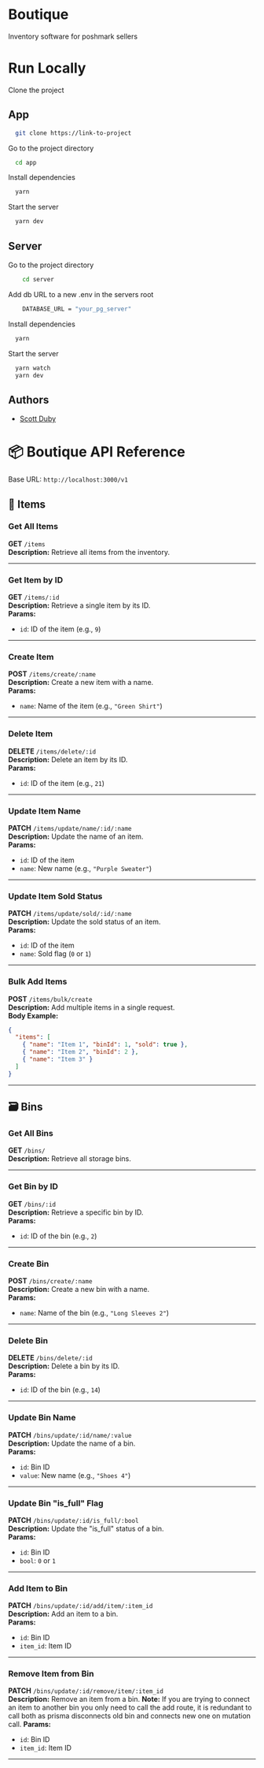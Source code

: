 
# Boutique

Inventory software for poshmark sellers


# Run Locally 
Clone the project

## App


```bash
  git clone https://link-to-project
```

Go to the project directory

```bash
  cd app
```

Install dependencies

```bash
  yarn
```

Start the server

```bash
  yarn dev
```

## Server


Go to the project directory
```bash
    cd server
```


Add db URL to a new .env in the servers root

```bash
    DATABASE_URL = "your_pg_server"
```

Install dependencies

```bash
  yarn
```


Start the server

```bash
  yarn watch
  yarn dev
```


## Authors

- [Scott Duby](https://www.github.com/Scott-Duby)

# 📦 Boutique API Reference

Base URL: `http://localhost:3000/v1`

## 🧺 Items

### Get All Items
**GET** `/items`  
**Description:** Retrieve all items from the inventory.

---

### Get Item by ID
**GET** `/items/:id`  
**Description:** Retrieve a single item by its ID.  
**Params:**
- `id`: ID of the item (e.g., `9`)

---

### Create Item
**POST** `/items/create/:name`  
**Description:** Create a new item with a name.  
**Params:**
- `name`: Name of the item (e.g., `"Green Shirt"`)

---

### Delete Item
**DELETE** `/items/delete/:id`  
**Description:** Delete an item by its ID.  
**Params:**
- `id`: ID of the item (e.g., `21`)

---

### Update Item Name
**PATCH** `/items/update/name/:id/:name`  
**Description:** Update the name of an item.  
**Params:**
- `id`: ID of the item
- `name`: New name (e.g., `"Purple Sweater"`)

---

### Update Item Sold Status
**PATCH** `/items/update/sold/:id/:name`  
**Description:** Update the sold status of an item.  
**Params:**
- `id`: ID of the item
- `name`: Sold flag (`0` or `1`)

---

### Bulk Add Items
**POST** `/items/bulk/create`  
**Description:** Add multiple items in a single request.  
**Body Example:**
```json
{
  "items": [
    { "name": "Item 1", "binId": 1, "sold": true },
    { "name": "Item 2", "binId": 2 },
    { "name": "Item 3" }
  ]
}
```

---

## 🗃️ Bins

### Get All Bins
**GET** `/bins/`  
**Description:** Retrieve all storage bins.

---

### Get Bin by ID
**GET** `/bins/:id`  
**Description:** Retrieve a specific bin by ID.  
**Params:**
- `id`: ID of the bin (e.g., `2`)

---

### Create Bin
**POST** `/bins/create/:name`  
**Description:** Create a new bin with a name.  
**Params:**
- `name`: Name of the bin (e.g., `"Long Sleeves 2"`)

---

### Delete Bin
**DELETE** `/bins/delete/:id`  
**Description:** Delete a bin by its ID.  
**Params:**
- `id`: ID of the bin (e.g., `14`)

---

### Update Bin Name
**PATCH** `/bins/update/:id/name/:value`  
**Description:** Update the name of a bin.  
**Params:**
- `id`: Bin ID
- `value`: New name (e.g., `"Shoes 4"`)

---

### Update Bin "is_full" Flag
**PATCH** `/bins/update/:id/is_full/:bool`  
**Description:** Update the "is_full" status of a bin.  
**Params:**
- `id`: Bin ID
- `bool`: `0` or `1`

---

### Add Item to Bin
**PATCH** `/bins/update/:id/add/item/:item_id`  
**Description:** Add an item to a bin.  
**Params:**
- `id`: Bin ID
- `item_id`: Item ID

---

### Remove Item from Bin
**PATCH** `/bins/update/:id/remove/item/:item_id`  
**Description:** Remove an item from a bin. 
**Note:** If you are trying to connect an item to another bin you only need to call the add route, it is redundant to call both as prisma disconnects old bin and connects new one on mutation call.
**Params:**
- `id`: Bin ID
- `item_id`: Item ID

---